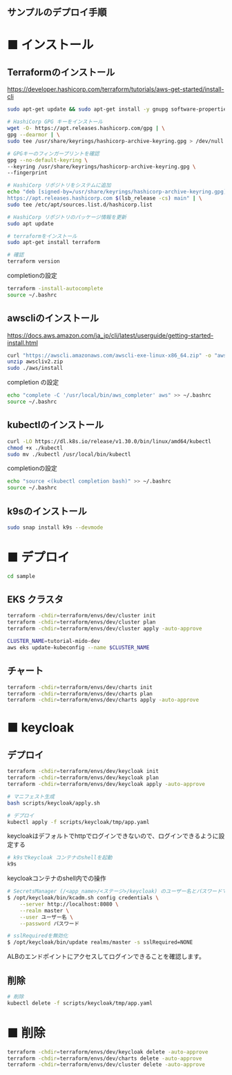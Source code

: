 サンプルのデプロイ手順
---

# ■ インストール
## Terraformのインストール

https://developer.hashicorp.com/terraform/tutorials/aws-get-started/install-cli

```bash
sudo apt-get update && sudo apt-get install -y gnupg software-properties-common

# HashiCorp GPG キーをインストール
wget -O- https://apt.releases.hashicorp.com/gpg | \
gpg --dearmor | \
sudo tee /usr/share/keyrings/hashicorp-archive-keyring.gpg > /dev/null

# GPGキーのフィンガープリントを確認
gpg --no-default-keyring \
--keyring /usr/share/keyrings/hashicorp-archive-keyring.gpg \
--fingerprint

# HashiCorp リポジトリをシステムに追加
echo "deb [signed-by=/usr/share/keyrings/hashicorp-archive-keyring.gpg] \
https://apt.releases.hashicorp.com $(lsb_release -cs) main" | \
sudo tee /etc/apt/sources.list.d/hashicorp.list

# HashiCorp リポジトリのパッケージ情報を更新
sudo apt update

# terraformをインストール
sudo apt-get install terraform

# 確認
terraform version
```

completionの設定

```bash
terraform -install-autocomplete
source ~/.bashrc
```

## awscliのインストール

https://docs.aws.amazon.com/ja_jp/cli/latest/userguide/getting-started-install.html

```bash
curl "https://awscli.amazonaws.com/awscli-exe-linux-x86_64.zip" -o "awscliv2.zip"
unzip awscliv2.zip
sudo ./aws/install
```

completion の設定

```bash
echo "complete -C '/usr/local/bin/aws_completer' aws" >> ~/.bashrc
source ~/.bashrc
```

## kubectlのインストール

```bash
curl -LO https://dl.k8s.io/release/v1.30.0/bin/linux/amd64/kubectl
chmod +x ./kubectl
sudo mv ./kubectl /usr/local/bin/kubectl
```

completionの設定

```bash
echo "source <(kubectl completion bash)" >> ~/.bashrc
source ~/.bashrc
```

## k9sのインストール

```bash
sudo snap install k9s --devmode
```


# ■ デプロイ

```bash
cd sample
```

## EKS クラスタ

```bash
terraform -chdir=terraform/envs/dev/cluster init
terraform -chdir=terraform/envs/dev/cluster plan
terraform -chdir=terraform/envs/dev/cluster apply -auto-approve
```

```bash
CLUSTER_NAME=tutorial-mido-dev
aws eks update-kubeconfig --name $CLUSTER_NAME
```

## チャート

```bash
terraform -chdir=terraform/envs/dev/charts init
terraform -chdir=terraform/envs/dev/charts plan
terraform -chdir=terraform/envs/dev/charts apply -auto-approve
```

# ■ keycloak

## デプロイ

```bash
terraform -chdir=terraform/envs/dev/keycloak init
terraform -chdir=terraform/envs/dev/keycloak plan
terraform -chdir=terraform/envs/dev/keycloak apply -auto-approve
```

```bash
# マニフェスト生成
bash scripts/keycloak/apply.sh

# デプロイ
kubectl apply -f scripts/keycloak/tmp/app.yaml
```

keycloakはデフォルトでhttpでログインできないので、ログインできるように設定する

```bash
# k9sでkeycloak コンテナのshellを起動
k9s
```

keycloakコンテナのshell内での操作

```bash
# SecretsManager (/<app_name>/<ステージ>/keycloak) のユーザー名とパスワードでログイン
$ /opt/keycloak/bin/kcadm.sh config credentials \
    --server http://localhost:8080 \
    --realm master \
    --user ユーザー名 \
    --password パスワード

# sslRequiredを無効化
$ /opt/keycloak/bin/update realms/master -s sslRequired=NONE
```

ALBのエンドポイントにアクセスしてログインできることを確認します。



## 削除

```bash
# 削除
kubectl delete -f scripts/keycloak/tmp/app.yaml
```

# ■ 削除

```bash
terraform -chdir=terraform/envs/dev/keycloak delete -auto-approve
terraform -chdir=terraform/envs/dev/charts delete -auto-approve
terraform -chdir=terraform/envs/dev/cluster delete -auto-approve
```

